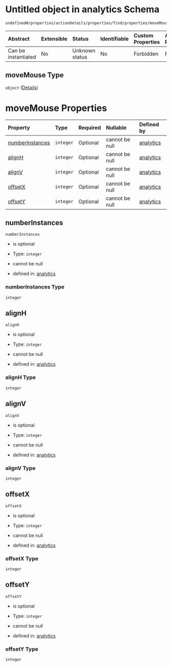 # Untitled object in analytics Schema

```txt
undefined#/properties/actionDetails/properties/find/properties/moveMouse
```



| Abstract            | Extensible | Status         | Identifiable | Custom Properties | Additional Properties | Access Restrictions | Defined In                                                                     |
| :------------------ | :--------- | :------------- | :----------- | :---------------- | :-------------------- | :------------------ | :----------------------------------------------------------------------------- |
| Can be instantiated | No         | Unknown status | No           | Forbidden         | Forbidden             | none                | [analytics\_v1.schema.json\*](analytics_v1.schema.json "open original schema") |

## moveMouse Type

`object` ([Details](analytics_v1-properties-actiondetails-properties-find-properties-movemouse.md))

# moveMouse Properties

| Property                            | Type      | Required | Nullable       | Defined by                                                                                                                                                                                                                  |
| :---------------------------------- | :-------- | :------- | :------------- | :-------------------------------------------------------------------------------------------------------------------------------------------------------------------------------------------------------------------------- |
| [numberInstances](#numberinstances) | `integer` | Optional | cannot be null | [analytics](analytics_v1-properties-actiondetails-properties-find-properties-movemouse-properties-numberinstances.md "undefined#/properties/actionDetails/properties/find/properties/moveMouse/properties/numberInstances") |
| [alignH](#alignh)                   | `integer` | Optional | cannot be null | [analytics](analytics_v1-properties-actiondetails-properties-find-properties-movemouse-properties-alignh.md "undefined#/properties/actionDetails/properties/find/properties/moveMouse/properties/alignH")                   |
| [alignV](#alignv)                   | `integer` | Optional | cannot be null | [analytics](analytics_v1-properties-actiondetails-properties-find-properties-movemouse-properties-alignv.md "undefined#/properties/actionDetails/properties/find/properties/moveMouse/properties/alignV")                   |
| [offsetX](#offsetx)                 | `integer` | Optional | cannot be null | [analytics](analytics_v1-properties-actiondetails-properties-find-properties-movemouse-properties-offsetx.md "undefined#/properties/actionDetails/properties/find/properties/moveMouse/properties/offsetX")                 |
| [offsetY](#offsety)                 | `integer` | Optional | cannot be null | [analytics](analytics_v1-properties-actiondetails-properties-find-properties-movemouse-properties-offsety.md "undefined#/properties/actionDetails/properties/find/properties/moveMouse/properties/offsetY")                 |

## numberInstances



`numberInstances`

*   is optional

*   Type: `integer`

*   cannot be null

*   defined in: [analytics](analytics_v1-properties-actiondetails-properties-find-properties-movemouse-properties-numberinstances.md "undefined#/properties/actionDetails/properties/find/properties/moveMouse/properties/numberInstances")

### numberInstances Type

`integer`

## alignH



`alignH`

*   is optional

*   Type: `integer`

*   cannot be null

*   defined in: [analytics](analytics_v1-properties-actiondetails-properties-find-properties-movemouse-properties-alignh.md "undefined#/properties/actionDetails/properties/find/properties/moveMouse/properties/alignH")

### alignH Type

`integer`

## alignV



`alignV`

*   is optional

*   Type: `integer`

*   cannot be null

*   defined in: [analytics](analytics_v1-properties-actiondetails-properties-find-properties-movemouse-properties-alignv.md "undefined#/properties/actionDetails/properties/find/properties/moveMouse/properties/alignV")

### alignV Type

`integer`

## offsetX



`offsetX`

*   is optional

*   Type: `integer`

*   cannot be null

*   defined in: [analytics](analytics_v1-properties-actiondetails-properties-find-properties-movemouse-properties-offsetx.md "undefined#/properties/actionDetails/properties/find/properties/moveMouse/properties/offsetX")

### offsetX Type

`integer`

## offsetY



`offsetY`

*   is optional

*   Type: `integer`

*   cannot be null

*   defined in: [analytics](analytics_v1-properties-actiondetails-properties-find-properties-movemouse-properties-offsety.md "undefined#/properties/actionDetails/properties/find/properties/moveMouse/properties/offsetY")

### offsetY Type

`integer`
